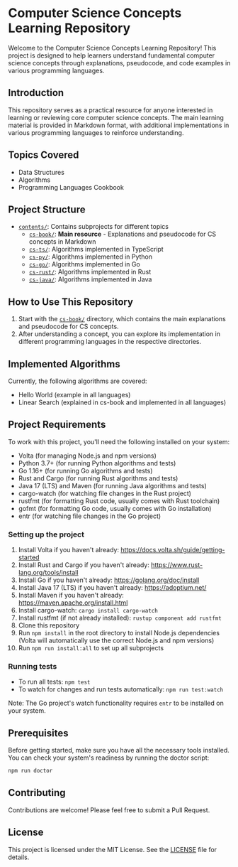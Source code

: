 # Computer Science Concepts Learning Repository

Welcome to the Computer Science Concepts Learning Repository! This project is designed to help learners understand fundamental computer science concepts through explanations, pseudocode, and code examples in various programming languages.

## Introduction

This repository serves as a practical resource for anyone interested in learning or reviewing core computer science concepts. The main learning material is provided in Markdown format, with additional implementations in various programming languages to reinforce understanding.

## Topics Covered

- Data Structures
- Algorithms
- Programming Languages Cookbook

## Project Structure

- [`contents/`](contents/): Contains subprojects for different topics
  - [`cs-book/`](contents/cs-book/): **Main resource** - Explanations and pseudocode for CS concepts in Markdown
  - [`cs-ts/`](contents/cs-ts/): Algorithms implemented in TypeScript
  - [`cs-py/`](contents/cs-py/): Algorithms implemented in Python
  - [`cs-go/`](contents/cs-go/): Algorithms implemented in Go
  - [`cs-rust/`](contents/cs-rust/): Algorithms implemented in Rust
  - [`cs-java/`](contents/cs-java/): Algorithms implemented in Java

## How to Use This Repository

1. Start with the [`cs-book/`](contents/cs-book/) directory, which contains the main explanations and pseudocode for CS concepts.
2. After understanding a concept, you can explore its implementation in different programming languages in the respective directories.

## Implemented Algorithms

Currently, the following algorithms are covered:

- Hello World (example in all languages)
- Linear Search (explained in cs-book and implemented in all languages)

## Project Requirements

To work with this project, you'll need the following installed on your system:

- Volta (for managing Node.js and npm versions)
- Python 3.7+ (for running Python algorithms and tests)
- Go 1.16+ (for running Go algorithms and tests)
- Rust and Cargo (for running Rust algorithms and tests)
- Java 17 (LTS) and Maven (for running Java algorithms and tests)
- cargo-watch (for watching file changes in the Rust project)
- rustfmt (for formatting Rust code, usually comes with Rust toolchain)
- gofmt (for formatting Go code, usually comes with Go installation)
- entr (for watching file changes in the Go project)

### Setting up the project

1. Install Volta if you haven't already: https://docs.volta.sh/guide/getting-started
2. Install Rust and Cargo if you haven't already: https://www.rust-lang.org/tools/install
3. Install Go if you haven't already: https://golang.org/doc/install
4. Install Java 17 (LTS) if you haven't already: https://adoptium.net/
5. Install Maven if you haven't already: https://maven.apache.org/install.html
6. Install cargo-watch: `cargo install cargo-watch`
7. Install rustfmt (if not already installed): `rustup component add rustfmt`
8. Clone this repository
9. Run `npm install` in the root directory to install Node.js dependencies (Volta will automatically use the correct Node.js and npm versions)
10. Run `npm run install:all` to set up all subprojects

### Running tests

- To run all tests: `npm test`
- To watch for changes and run tests automatically: `npm run test:watch`

Note: The Go project's watch functionality requires `entr` to be installed on your system.

## Prerequisites

Before getting started, make sure you have all the necessary tools installed. You can check your system's readiness by running the doctor script:

```bash
npm run doctor
```

## Contributing

Contributions are welcome! Please feel free to submit a Pull Request.

## License

This project is licensed under the MIT License. See the [LICENSE](LICENSE) file for details.
